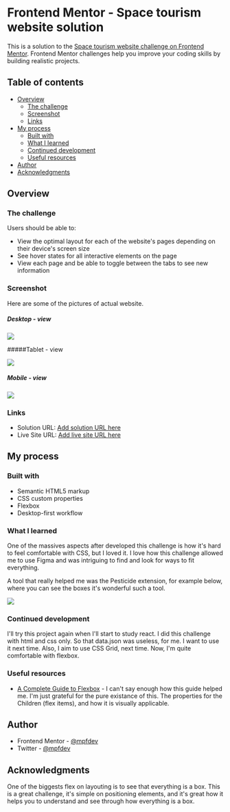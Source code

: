 # Frontend Mentor - Space tourism website solution

This is a solution to the [Space tourism website challenge on Frontend Mentor](https://www.frontendmentor.io/challenges/space-tourism-multipage-website-gRWj1URZ3). Frontend Mentor challenges help you improve your coding skills by building realistic projects.

## Table of contents

- [Overview](#overview)
  - [The challenge](#the-challenge)
  - [Screenshot](#screenshot)
  - [Links](#links)
- [My process](#my-process)
  - [Built with](#built-with)
  - [What I learned](#what-i-learned)
  - [Continued development](#continued-development)
  - [Useful resources](#useful-resources)
- [Author](#author)
- [Acknowledgments](#acknowledgments)

## Overview

### The challenge

Users should be able to:

- View the optimal layout for each of the website's pages depending on their device's screen size
- See hover states for all interactive elements on the page
- View each page and be able to toggle between the tabs to see new information

### Screenshot

Here are some of the pictures of actual website.

##### Desktop - view

![](./readme-photos/Moon.desktop.JPG)

#####Tablet - view

![](./readme-photos/Moon.tablet.JPG)

##### Mobile - view

![](./readme-photos/Mars.mobile.JPG)

### Links

- Solution URL: [Add solution URL here](https://your-solution-url.com)
- Live Site URL: [Add live site URL here](https://your-live-site-url.com)

## My process

### Built with

- Semantic HTML5 markup
- CSS custom properties
- Flexbox
- Desktop-first workflow

### What I learned

One of the massives aspects after developed this challenge is how it's hard to feel comfortable with CSS, but I loved it. I love how this challenge allowed me to use Figma and was intriguing to find and look for ways to fit everything.

A tool that really helped me was the Pesticide extension, for example below, where you can see the boxes it's wonderful such a tool.

![](./readme-photos/Pesticide_Extension.JPG)

### Continued development

I'll try this project again when I'll start to study react. I did this challenge with html and css only. So that data.json was useless, for me. I want to use it next time. Also, I aim to use CSS Grid, next time. Now, I'm quite comfortable with flexbox.

### Useful resources

- [A Complete Guide to Flexbox](https://css-tricks.com/snippets/css/a-guide-to-flexbox/) - I can't say enough how this guide helped me. I'm just grateful for the pure existance of this. The properties for the Children (flex items), and how it is visually applicable.

## Author

- Frontend Mentor - [@mpfdev](https://www.frontendmentor.io/profile/mpfdev)
- Twitter - [@mpfdev](https://www.twitter.com/mpfdev)

## Acknowledgments

One of the biggests flex on layouting is to see that everything is a box. This is a great challenge, it's simple on positioning elements, and it's great how it helps you to understand and see through how everything is a box.
